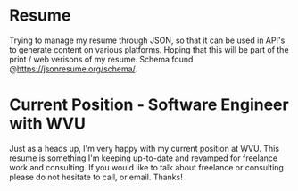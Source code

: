 # Resume
Trying to manage my resume through JSON, so that it can be used in API's to generate content on various platforms.  Hoping that this will be part of the print / web verisons of my resume.  Schema found @https://jsonresume.org/schema/. 

# Current Position - Software Engineer with WVU
Just as a heads up, I'm very happy with my current position at WVU.  This resume is something I'm keeping up-to-date and revamped for freelance work and consulting. If you would like to talk about freelance or consulting please do not hesitate to call, or email.  Thanks!